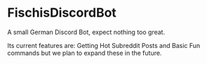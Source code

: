 # FischisDiscordBot
A small German Discord Bot, expect nothing too great.

Its current features are: Getting Hot Subreddit Posts and Basic Fun commands but we plan to expand these in the future. 

